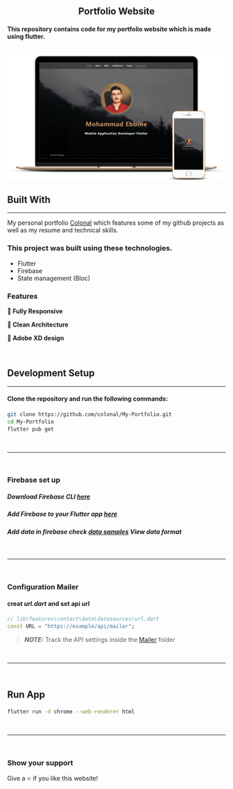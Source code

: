 <h2 align="center">
  Portfolio Website
</h2>

<h4>This repository contains code for my portfolio website which is made using flutter.</h4>
<br>
<div align="center">
  <img alt="Demo" src="./screenshot/screenshot-mockups.png" />
</div>


## Built With
---

My personal portfolio [Colonal](https://my-profile-64f92.web.app/#/) which features some of my github projects as well as my resume and technical skills.<br/>

### This project was built using these technologies.

- Flutter 
- Firebase
- State management (Bloc)

### Features

**📱 Fully Responsive**

**📖 Clean Architecture**

**🎨 Adobe XD design**


<br>

## Development Setup
---
#### Clone the repository and run the following commands:
```bash
git clone https://github.com/colonal/My-Portfolio.git
cd My-Portfolio
flutter pub get
```
<br>

---

<br>

### Firebase set up

##### Download Firebase CLI [here](https://firebase.google.com/docs/cli#setup_update_cli)

##### Add Firebase to your Flutter app [here](https://firebase.google.com/docs/flutter/setup?platform=ios)

##### Add data in firebase check [data samples](https://github.com/colonal/My-Portfolio/tree/main/lib/data%20samples)  View data format

<br>

---

<br>

### Configuration Mailer
#### creat **_url.dart_** and set api url
```dart
// lib\features\contact\data\datasources\url.dart
const URL = "https://example/api/mailer";
```

> **_NOTE:_** Track the API settings inside the [Mailer](mailer\README.md) folder

<br>

---

<br>

## Run App
```bash
flutter run -d chrome --web-renderer html
```
<br>

--- 

<br>

### Show your support

Give a ⭐ if you like this website!



